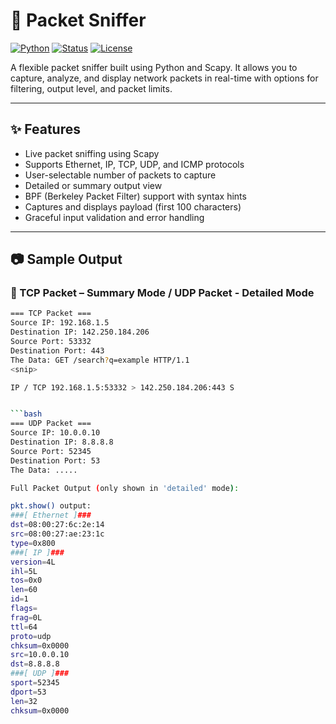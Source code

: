 # 🐍 Packet Sniffer

[![Python](https://img.shields.io/badge/Python-3.8%2B-blue?logo=python)](https://www.python.org/)
[![Status](https://img.shields.io/badge/Status-Completed-brightgreen)]()
[![License](https://img.shields.io/badge/License-MIT-yellow.svg)](LICENSE)

A flexible packet sniffer built using Python and Scapy. It allows you to capture, analyze, and display network packets in real-time with options for filtering, output level, and packet limits.

---

## ✨ Features

- Live packet sniffing using Scapy
- Supports Ethernet, IP, TCP, UDP, and ICMP protocols
- User-selectable number of packets to capture
- Detailed or summary output view
- BPF (Berkeley Packet Filter) support with syntax hints
- Captures and displays payload (first 100 characters)
- Graceful input validation and error handling

---

## 📷 Sample Output

### 🔹 TCP Packet – Summary Mode / UDP Packet - Detailed Mode

```bash
=== TCP Packet ===
Source IP: 192.168.1.5
Destination IP: 142.250.184.206
Source Port: 53332
Destination Port: 443
The Data: GET /search?q=example HTTP/1.1
<snip>

IP / TCP 192.168.1.5:53332 > 142.250.184.206:443 S


```bash
=== UDP Packet ===
Source IP: 10.0.0.10
Destination IP: 8.8.8.8
Source Port: 52345
Destination Port: 53
The Data: .....

Full Packet Output (only shown in 'detailed' mode):

pkt.show() output:
###[ Ethernet ]###
dst=08:00:27:6c:2e:14
src=08:00:27:ae:23:1c
type=0x800
###[ IP ]###
version=4L
ihl=5L
tos=0x0
len=60
id=1
flags=
frag=0L
ttl=64
proto=udp
chksum=0x0000
src=10.0.0.10
dst=8.8.8.8
###[ UDP ]###
sport=52345
dport=53
len=32
chksum=0x0000

